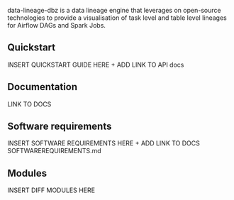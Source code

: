 data-lineage-dbz is a data lineage engine that leverages on open-source technologies to provide a visualisation of task level and table level lineages for Airflow DAGs and Spark Jobs.

## Quickstart
INSERT QUICKSTART GUIDE HERE + ADD LINK TO API docs

## Documentation
LINK TO DOCS

## Software requirements
INSERT SOFTWARE REQUIREMENTS HERE + ADD LINK TO DOCS SOFTWAREREQUIREMENTS.md

## Modules
INSERT DIFF MODULES HERE

